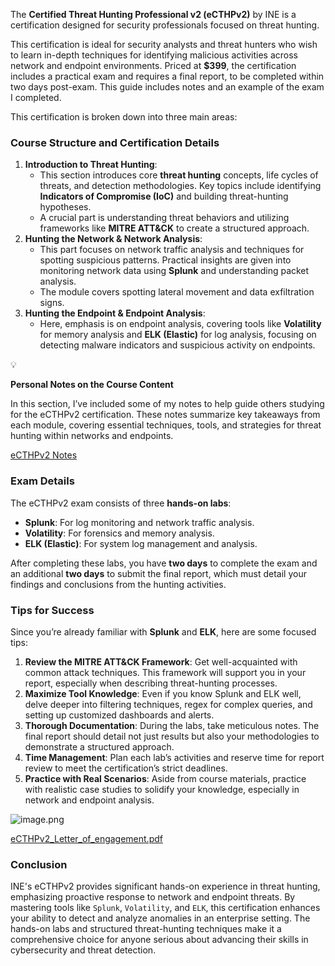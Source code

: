 The **Certified Threat Hunting Professional v2 (eCTHPv2)** by INE is a certification designed for security professionals focused on threat hunting. 

This certification is ideal for security analysts and threat hunters who wish to learn in-depth techniques for identifying malicious activities across network and endpoint environments. Priced at **$399**, the certification includes a practical exam and requires a final report, to be completed within two days post-exam. 
This guide includes notes and an example of the exam I completed.

This certification is broken down into three main areas:

### Course Structure and Certification Details

1. **Introduction to Threat Hunting**:
    - This section introduces core **threat hunting** concepts, life cycles of threats, and detection methodologies. Key topics include identifying **Indicators of Compromise (IoC)** and building threat-hunting hypotheses.
    - A crucial part is understanding threat behaviors and utilizing frameworks like **MITRE ATT&CK** to create a structured approach.
2. **Hunting the Network & Network Analysis**:
    - This part focuses on network traffic analysis and techniques for spotting suspicious patterns. Practical insights are given into monitoring network data using **Splunk** and understanding packet analysis.
    - The module covers spotting lateral movement and data exfiltration signs.
3. **Hunting the Endpoint & Endpoint Analysis**:
    - Here, emphasis is on endpoint analysis, covering tools like **Volatility** for memory analysis and **ELK (Elastic)** for log analysis, focusing on detecting malware indicators and suspicious activity on endpoints.

<aside>
💡

**Personal Notes on the Course Content**

In this section, I’ve included some of my notes to help guide others studying for the eCTHPv2 certification. 
These notes summarize key takeaways from each module, covering essential techniques, tools, and strategies for threat hunting within networks and endpoints. 

[eCTHPv2 Notes](https://www.notion.so/eCTHPv2-Notes-3feb4008746f4cb6b1b37acbebbc130a?pvs=21)

</aside>

### Exam Details

The eCTHPv2 exam consists of three **hands-on labs**:

- **Splunk**: For log monitoring and network traffic analysis.
- **Volatility**: For forensics and memory analysis.
- **ELK (Elastic)**: For system log management and analysis.

After completing these labs, you have **two days** to complete the exam and an additional **two days** to submit the final report, which must detail your findings and conclusions from the hunting activities.

### Tips for Success

Since you’re already familiar with **Splunk** and **ELK**, here are some focused tips:

1. **Review the MITRE ATT&CK Framework**: Get well-acquainted with common attack techniques. This framework will support you in your report, especially when describing threat-hunting processes.
2. **Maximize Tool Knowledge**: Even if you know Splunk and ELK well, delve deeper into filtering techniques, regex for complex queries, and setting up customized dashboards and alerts.
3. **Thorough Documentation**: During the labs, take meticulous notes. The final report should detail not just results but also your methodologies to demonstrate a structured approach.
4. **Time Management**: Plan each lab’s activities and reserve time for report review to meet the certification’s strict deadlines.
5. **Practice with Real Scenarios**: Aside from course materials, practice with realistic case studies to solidify your knowledge, especially in network and endpoint analysis.

![image.png](https://prod-files-secure.s3.us-west-2.amazonaws.com/ebd839ec-c768-4dd4-861e-67c0b75b221f/bb7a7a14-dec7-4ccd-b45a-75b717677c4f/image.png)

[eCTHPv2_Letter_of_engagement.pdf](https://prod-files-secure.s3.us-west-2.amazonaws.com/ebd839ec-c768-4dd4-861e-67c0b75b221f/9b177b01-f4d6-4fd0-b290-cd344d50951e/eCTHPv2.pdf)

### Conclusion

INE's eCTHPv2 provides significant hands-on experience in threat hunting, emphasizing proactive response to network and endpoint threats. By mastering tools like `Splunk`, `Volatility`, and `ELK`, this certification enhances your ability to detect and analyze anomalies in an enterprise setting. 
The hands-on labs and structured threat-hunting techniques make it a comprehensive choice for anyone serious about advancing their skills in cybersecurity and threat detection.

